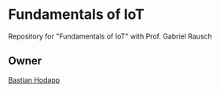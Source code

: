 # Fundamentals of IoT
Repository for "Fundamentals of IoT" with Prof. Gabriel Rausch

## Owner
[Bastian Hodapp](https://www.bassadin.de)
